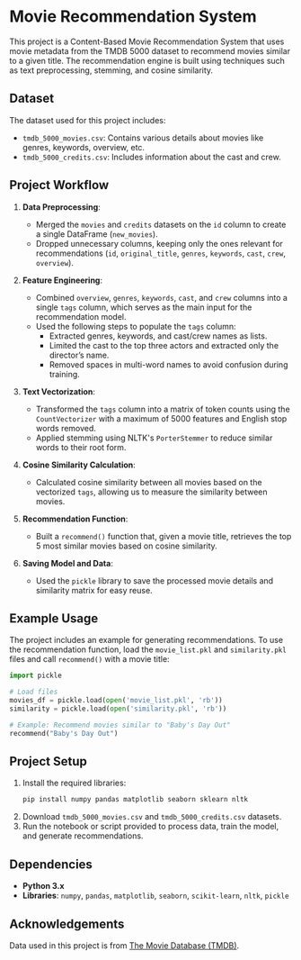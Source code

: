 # Movie Recommendation System

This project is a Content-Based Movie Recommendation System that uses movie metadata from the TMDB 5000 dataset to recommend movies similar to a given title. The recommendation engine is built using techniques such as text preprocessing, stemming, and cosine similarity.

## Dataset

The dataset used for this project includes:
- `tmdb_5000_movies.csv`: Contains various details about movies like genres, keywords, overview, etc.
- `tmdb_5000_credits.csv`: Includes information about the cast and crew.

## Project Workflow

1. **Data Preprocessing**:
   - Merged the `movies` and `credits` datasets on the `id` column to create a single DataFrame (`new_movies`).
   - Dropped unnecessary columns, keeping only the ones relevant for recommendations (`id`, `original_title`, `genres`, `keywords`, `cast`, `crew`, `overview`).

2. **Feature Engineering**:
   - Combined `overview`, `genres`, `keywords`, `cast`, and `crew` columns into a single `tags` column, which serves as the main input for the recommendation model.
   - Used the following steps to populate the `tags` column:
     - Extracted genres, keywords, and cast/crew names as lists.
     - Limited the cast to the top three actors and extracted only the director’s name.
     - Removed spaces in multi-word names to avoid confusion during training.

3. **Text Vectorization**:
   - Transformed the `tags` column into a matrix of token counts using the `CountVectorizer` with a maximum of 5000 features and English stop words removed.
   - Applied stemming using NLTK's `PorterStemmer` to reduce similar words to their root form.

4. **Cosine Similarity Calculation**:
   - Calculated cosine similarity between all movies based on the vectorized `tags`, allowing us to measure the similarity between movies.

5. **Recommendation Function**:
   - Built a `recommend()` function that, given a movie title, retrieves the top 5 most similar movies based on cosine similarity.

6. **Saving Model and Data**:
   - Used the `pickle` library to save the processed movie details and similarity matrix for easy reuse.

## Example Usage

The project includes an example for generating recommendations. To use the recommendation function, load the `movie_list.pkl` and `similarity.pkl` files and call `recommend()` with a movie title:

```python
import pickle

# Load files
movies_df = pickle.load(open('movie_list.pkl', 'rb'))
similarity = pickle.load(open('similarity.pkl', 'rb'))

# Example: Recommend movies similar to "Baby's Day Out"
recommend("Baby's Day Out")
```

## Project Setup

1. Install the required libraries:
   ```bash
   pip install numpy pandas matplotlib seaborn sklearn nltk
   ```
2. Download `tmdb_5000_movies.csv` and `tmdb_5000_credits.csv` datasets.
3. Run the notebook or script provided to process data, train the model, and generate recommendations.

## Dependencies

- **Python 3.x**
- **Libraries**: `numpy`, `pandas`, `matplotlib`, `seaborn`, `scikit-learn`, `nltk`, `pickle`

## Acknowledgements

Data used in this project is from [The Movie Database (TMDB)](https://www.kaggle.com/datasets/tmdb/tmdb-movie-metadata).
